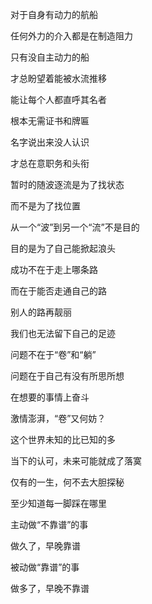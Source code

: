 对于自身有动力的航船

任何外力的介入都是在制造阻力

只有没自主动力的船

才总盼望着能被水流推移


能让每个人都直呼其名者

根本无需证书和牌匾

名字说出来没人认识

才总在意职务和头衔


暂时的随波逐流是为了找状态

而不是为了找位置

从一个“波”到另一个“流”不是目的

目的是为了自己能掀起浪头


成功不在于走上哪条路

而在于能否走通自己的路

别人的路再靓丽

我们也无法留下自己的足迹


问题不在于“卷”和“躺”

问题在于自己有没有所思所想

在想要的事情上奋斗

激情澎湃，“卷”又何妨？


这个世界未知的比已知的多

当下的认可，未来可能就成了落寞

仅有的一生，何不去大胆探秘

至少知道每一脚踩在哪里


主动做“不靠谱”的事

做久了，早晚靠谱

被动做“靠谱”的事

做多了，早晚不靠谱